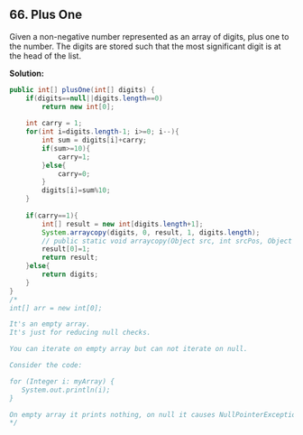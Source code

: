 ## 66. Plus One

Given a non-negative number represented as an array of digits, plus one to the number. The digits are stored such that the most significant digit is at the head of the list.

**Solution:**

```java
public int[] plusOne(int[] digits) {
    if(digits==null||digits.length==0)
        return new int[0];
 
    int carry = 1;    
    for(int i=digits.length-1; i>=0; i--){
        int sum = digits[i]+carry;
        if(sum>=10){
            carry=1;
        }else{
            carry=0;
        }
        digits[i]=sum%10;
    }
 
    if(carry==1){
        int[] result = new int[digits.length+1];
        System.arraycopy(digits, 0, result, 1, digits.length);
		// public static void arraycopy(Object src, int srcPos, Object dest, int destPos, int length)
        result[0]=1;
        return result;
    }else{
        return digits;
    }
}
/*
int[] arr = new int[0];

It's an empty array.
It's just for reducing null checks.

You can iterate on empty array but can not iterate on null.

Consider the code:

for (Integer i: myArray) {
   System.out.println(i);
}

On empty array it prints nothing, on null it causes NullPointerException.
*/
```